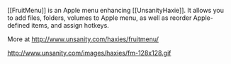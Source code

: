 [[FruitMenu]] is an Apple menu enhancing [[UnsanityHaxie]]. It allows you to add files, folders, volumes to Apple menu, as well as reorder Apple-defined items, and assign hotkeys.

More at http://www.unsanity.com/haxies/fruitmenu/

http://www.unsanity.com/images/haxies/fm-128x128.gif